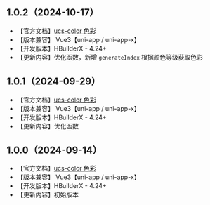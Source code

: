 ## 1.0.2（2024-10-17）
- 【官方文档】[ucs-color 色彩](https://ucs.cloudsimpler.com/library/ucs-color)
- 【版本兼容】 Vue3【uni-app / uni-app-x】
- 【开发版本】HBuilderX - 4.24+
- 【更新内容】优化函数，新增 `generateIndex` 根据颜色等级获取色彩
## 1.0.1（2024-09-29）
- 【官方文档】[ucs-color 色彩](https://ucs.cloudsimpler.com/library/ucs-color)
- 【版本兼容】 Vue3【uni-app / uni-app-x】
- 【开发版本】HBuilderX - 4.24+
- 【更新内容】优化函数
## 1.0.0（2024-09-14）
- 【官方文档】[ucs-color 色彩](https://ucs.cloudsimpler.com/library/ucs-color)
- 【版本兼容】 Vue3【uni-app / uni-app-x】
- 【开发版本】HBuilderX - 4.24+
- 【更新内容】初始版本
